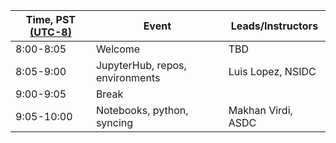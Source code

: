 | Time, PST [(UTC-8)](https://www.timeanddate.com/time/zones/pst) | Event                          | Leads/Instructors |
|------|--------------------------------|-------------------|
| 8:00-8:05 | Welcome | TBD |
| 8:05-9:00 | JupyterHub, repos, environments | Luis Lopez, NSIDC |
| 9:00-9:05 | Break |  |
| 9:05-10:00 | Notebooks, python, syncing | Makhan Virdi, ASDC |
